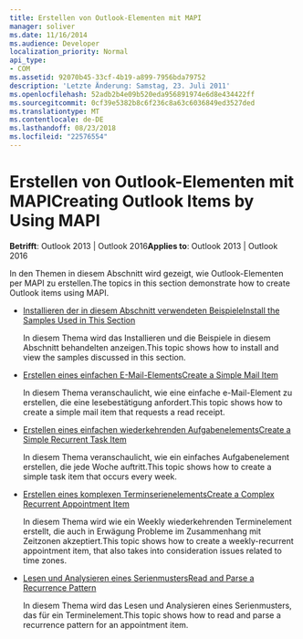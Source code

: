 ```yaml
---
title: Erstellen von Outlook-Elementen mit MAPI
manager: soliver
ms.date: 11/16/2014
ms.audience: Developer
localization_priority: Normal
api_type:
- COM
ms.assetid: 92070b45-33cf-4b19-a899-7956bda79752
description: 'Letzte Änderung: Samstag, 23. Juli 2011'
ms.openlocfilehash: 52adb2b4e09b520eda956891974e6d8e434422ff
ms.sourcegitcommit: 0cf39e5382b8c6f236c8a63c6036849ed3527ded
ms.translationtype: MT
ms.contentlocale: de-DE
ms.lasthandoff: 08/23/2018
ms.locfileid: "22576554"
---
```

# <a name="creating-outlook-items-by-using-mapi"></a><span data-ttu-id="f12b6-103">Erstellen von Outlook-Elementen mit MAPI</span><span class="sxs-lookup"><span data-stu-id="f12b6-103">Creating Outlook Items by Using MAPI</span></span>

  
  
<span data-ttu-id="f12b6-104">**Betrifft**: Outlook 2013 | Outlook 2016</span><span class="sxs-lookup"><span data-stu-id="f12b6-104">**Applies to**: Outlook 2013 | Outlook 2016</span></span> 
  
<span data-ttu-id="f12b6-105">In den Themen in diesem Abschnitt wird gezeigt, wie Outlook-Elementen per MAPI zu erstellen.</span><span class="sxs-lookup"><span data-stu-id="f12b6-105">The topics in this section demonstrate how to create Outlook items using MAPI.</span></span>
  
- [<span data-ttu-id="f12b6-106">Installieren der in diesem Abschnitt verwendeten Beispiele</span><span class="sxs-lookup"><span data-stu-id="f12b6-106">Install the Samples Used in This Section</span></span>](how-to-install-the-samples-used-in-this-section.md)
    
    <span data-ttu-id="f12b6-107">In diesem Thema wird das Installieren und die Beispiele in diesem Abschnitt behandelten anzeigen.</span><span class="sxs-lookup"><span data-stu-id="f12b6-107">This topic shows how to install and view the samples discussed in this section.</span></span>
    
- [<span data-ttu-id="f12b6-108">Erstellen eines einfachen E-Mail-Elements</span><span class="sxs-lookup"><span data-stu-id="f12b6-108">Create a Simple Mail Item</span></span>](how-to-create-a-simple-mail-item.md)
    
    <span data-ttu-id="f12b6-109">In diesem Thema veranschaulicht, wie eine einfache e-Mail-Element zu erstellen, die eine lesebestätigung anfordert.</span><span class="sxs-lookup"><span data-stu-id="f12b6-109">This topic shows how to create a simple mail item that requests a read receipt.</span></span>
    
- [<span data-ttu-id="f12b6-110">Erstellen eines einfachen wiederkehrenden Aufgabenelements</span><span class="sxs-lookup"><span data-stu-id="f12b6-110">Create a Simple Recurrent Task Item</span></span>](how-to-create-a-simple-recurrent-task-item.md)
    
    <span data-ttu-id="f12b6-111">In diesem Thema veranschaulicht, wie ein einfaches Aufgabenelement erstellen, die jede Woche auftritt.</span><span class="sxs-lookup"><span data-stu-id="f12b6-111">This topic shows how to create a simple task item that occurs every week.</span></span>
    
- [<span data-ttu-id="f12b6-112">Erstellen eines komplexen Terminserienelements</span><span class="sxs-lookup"><span data-stu-id="f12b6-112">Create a Complex Recurrent Appointment Item</span></span>](how-to-create-a-complex-recurrent-appointment-item.md)
    
    <span data-ttu-id="f12b6-113">In diesem Thema wird wie ein Weekly wiederkehrenden Terminelement erstellt, die auch in Erwägung Probleme im Zusammenhang mit Zeitzonen akzeptiert.</span><span class="sxs-lookup"><span data-stu-id="f12b6-113">This topic shows how to create a weekly-recurrent appointment item, that also takes into consideration issues related to time zones.</span></span>
    
- [<span data-ttu-id="f12b6-114">Lesen und Analysieren eines Serienmusters</span><span class="sxs-lookup"><span data-stu-id="f12b6-114">Read and Parse a Recurrence Pattern</span></span>](how-to-read-and-parse-a-recurrence-pattern.md)
    
    <span data-ttu-id="f12b6-115">In diesem Thema wird das Lesen und Analysieren eines Serienmusters, das für ein Terminelement.</span><span class="sxs-lookup"><span data-stu-id="f12b6-115">This topic shows how to read and parse a recurrence pattern for an appointment item.</span></span>
    

